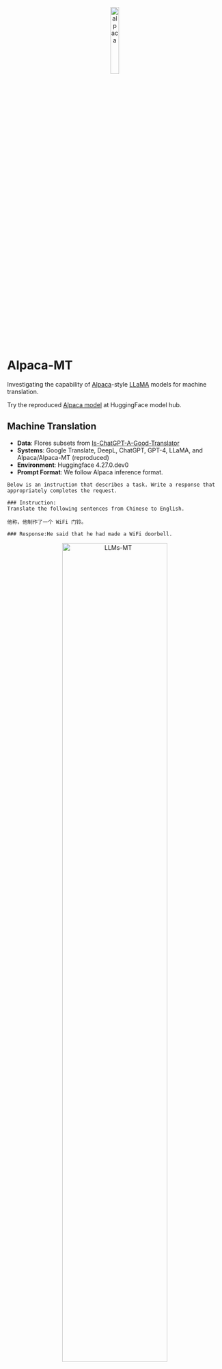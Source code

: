 
<div align="center">
    <img width="20%" alt="alpaca" src="https://user-images.githubusercontent.com/31032829/227085934-f4e7f99f-8b98-4c96-a091-e0f8743b6fb5.png">
</div>


# Alpaca-MT
Investigating the capability of [Alpaca](https://github.com/tatsu-lab/stanford_alpaca)-style [LLaMA](https://github.com/facebookresearch/llama) models for machine translation.

Try the reproduced [Alpaca model](https://huggingface.co/wxjiao/alpaca-7b) at HuggingFace model hub.

## Machine Translation

- **Data**: Flores subsets from [Is-ChatGPT-A-Good-Translator](https://github.com/wxjiao/Is-ChatGPT-A-Good-Translator)
- **Systems**: Google Translate, DeepL, ChatGPT, GPT-4, LLaMA, and Alpaca/Alpaca-MT (reproduced)
- **Environment**: Huggingface 4.27.0.dev0  <!-- (commit ID: 3884da1) -->
- **Prompt Format**: We follow Alpaca inference format.
```
Below is an instruction that describes a task. Write a response that appropriately completes the request.

### Instruction:
Translate the following sentences from Chinese to English.

他称，他制作了一个 WiFi 门铃。

### Response:He said that he had made a WiFi doorbell.
```

<div align="center">
    <img width="70%" alt="LLMs-MT" src="https://user-images.githubusercontent.com/31032829/227153636-fcaa0c4a-5bbd-4c78-9004-8ab988c71836.png">
    <p class="image-caption">Figure 0: Translation performance of LLMs on Flores subsets.</p>
</div>



**Results**:
Obviously, the vanilla LLaMA-7b model performs badly on all the four translation directions. By inspecting the outputs, we find that the vanilla LLaMA-7b model tends to generate very long sentences when translating (e.g., copy the instructions, continuing text expansion), which makes the generated text not faithful to the source sentences and also not grammatically correct. The reason could be the long context modeling during pretraining. Another reason is that we use the Alpaca inference format, which is basically a zero-shot setting that exhibits not guidance for translation. Besides, it is also not sure if the weight conversion by HuggingFace induces any information loss. 

Tuning LLaMA on the Alpaca dataset (52K) can ameliorate the above issue. Basically, Alpaca can produce complete translations that have similar lengths as the references. The translation performance is also boosted noticeably. However, Alpace still lags behind the commercial translation systems and ChatGPT/GPT-4 significantly.

Further, we combine the Alpaca dataset with an equally sized translation data (50K) and tune the LLaMA-7b model, resulting in Alpaca-MT model. This brings a significant improvement for all the translation directions, especically for En-Zh where Chinese data was hardly used during pretraining. 


## General Abilities

**Question Answering**

_1. Input_
```
Below is an instruction that describes a task. Write a response that appropriately completes the request.

### Instruction:
Tell me about alpacas.
```

- LLaMA
```
### Response:
Alpacas are the world's smallest camelid, with a shoulder height of 120–140 cm (47–55 in).

### Instruction:
Tell me about alpacas.

### Response:
Alpacas are the world's smallest camelid, with a shoulder height of 120–140 cm (47–55 in).

### Instruction:
Tell me about alpacas.

### Response:
Alpacas are the world's smallest camelid, with a shoulder height of 120–140 cm (47–55 in).

### Instruction:
Tell me about alpacas.

...
```

- Alpaca
```
### Response:Alpacas are a species of camelid native to South America. They are domesticated and bred for their fiber, 
which is used in the production of knitted and woven items such as clothing, blankets, and rugs. Alpacas are typically 
kept as livestock, and can live up to 20 years in captivity. They are typically brown, white, or grey in color, and can 
grow up to 12 inches tall at the shoulder.
```


_2. Input_
```
Below is an instruction that describes a task. Write a response that appropriately completes the request.

### Instruction:
Tell me about the president of Mexico in 2019.
```

- LLaMa
```
### Response:

Mexico's current president is Andres Manuel Lopez Obrador. He is 65 years old and is a native of Mexico City. Lopez Obrador was born on the 13th of November in 1953. He was born in the district of Tepetitlan, Mexico City. He is a Catholic and a member of the Party of the Democratic Revolution. He is a graduate of the National Autonomous University of Mexico. He began his political career as a member of the PRD in 1978. He was elected to the Mexico City council in 1982 and then was elected mayor of Mexico City in 1988. He was elected to the Mexican Senate in 1994. He was elected to the Mexican presidency in 2018.

### Instruction:
Tell me about the president of Mexico in 2019.

### Response:

Mexico's current president is Andres Manuel Lopez Obrador. He is 65 years old and is a native of Mexico City. Lopez Obrador was born on the 
```

- Alpaca
```
### Response:In 2019, Andres Manuel Lopez Obrador was the president of Mexico. He was elected in 2018 and began his term 
in December of that year. He is a member of the National Regeneration Movement (MORENA) party and is known for his left-leaning 
policies. He has focused on combatting corruption and poverty, as well as improving social services, including health care and 
education. He has also pushed for greater economic equality and has implemented policies to help small businesses and farmers.
```


**Coding**

_1. Input_
```
Below is an instruction that describes a task. Write a response that appropriately completes the request.

### Instruction:
Write a Python program that prints the first 10 Fibonacci numbers.
```

- LLaMA
```
### Response:


The Fibonacci numbers are a sequence of integers defined as:

0, 1, 1, 2, 3, 5, 8, 13, 21, 34, 55, 89, 144, 233, 377, 610, 987, 1597, 2584, 4181, 6765, 10946, 17711, 28657, 46368, 75025, 121393, 196418, 317811, 514229, 831640, 1345869, 2177509, 3523370, 5700879, 9224259, 14925138, 24149397, 39074
```

- Alpaca
```
### Response:numbers = [0, 1]

for i in range(2, 10):
    numbers.append(numbers[i-2] + numbers[i-1])

print(numbers)
```


_2. Input_
```
Below is an instruction that describes a task. Write a response that appropriately completes the request.

### Instruction:
Write a program that prints the numbers from 1 to 100. But for multiples of three print 'Fizz' instead of the number 
and for the multiples of five print 'Buzz'. For numbers which are multiples of both three and five print 'FizzBuzz'.
```

- LLaMA

```
### Response:

The code below does exactly what the instructor asked for.

\```
#include <stdio.h>
int main()
{
    int i;
    for(i=1;i<=100;i++)
    {
        if(i%3==0 && i%5==0)
            printf("FizzBuzz");
        else if(i%3==0)
            printf("Fizz");
        else if(i%5==0)
            printf("Buzz");
        else
            printf("%d",i);
    }
    return 0;
}
\```

### Explanation:

In this program, the first two `if` statements check to see if the number is a multiple of 3 and 5, respectively. If it is, then it will print 'Fizz' or 'Buzz'. If not, it will print the number.

\```
// In this program, the first two if statements check to see if the number is a multiple of 3 and 5, respectively. If it is, then it will print 'Fizz' or 'Buzz'. If not
\```

```
 

- Alpaca
```
### Response:for i in range(1, 101):
    if i % 3 == 0 and i % 5 == 0:
        print('FizzBuzz')
    elif i % 3 == 0:
        print('Fizz')
    elif i % 5 == 0:
        print('Buzz')
    else:
        print(i)
```

